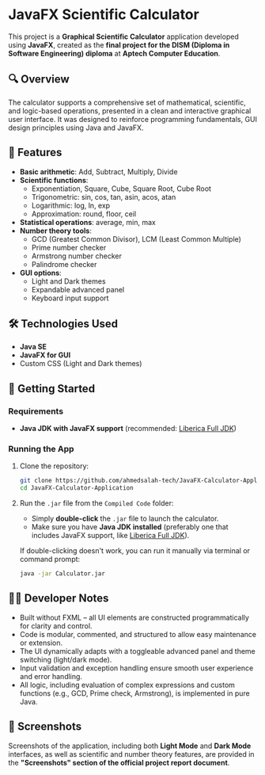 # JavaFX Scientific Calculator

This project is a **Graphical Scientific Calculator** application developed using **JavaFX**, created as the **final project for the DISM (Diploma in Software Engineering) diploma** at **Aptech Computer Education**.

## 🔍 Overview

The calculator supports a comprehensive set of mathematical, scientific, and logic-based operations, presented in a clean and interactive graphical user interface. It was designed to reinforce programming fundamentals, GUI design principles using Java and JavaFX.

## 🎯 Features

- **Basic arithmetic**: Add, Subtract, Multiply, Divide
- **Scientific functions**:
  - Exponentiation, Square, Cube, Square Root, Cube Root
  - Trigonometric: sin, cos, tan, asin, acos, atan
  - Logarithmic: log, ln, exp
  - Approximation: round, floor, ceil
- **Statistical operations**: average, min, max
- **Number theory tools**:
  - GCD (Greatest Common Divisor), LCM (Least Common Multiple)
  - Prime number checker
  - Armstrong number checker
  - Palindrome checker
- **GUI options**:
  - Light and Dark themes
  - Expandable advanced panel
  - Keyboard input support

## 🛠 Technologies Used

- **Java SE**
- **JavaFX for GUI**
- Custom CSS (Light and Dark themes)

## 🚀 Getting Started

### Requirements

- **Java JDK with JavaFX support** (recommended: [Liberica Full JDK](https://bell-sw.com/pages/downloads/))

### Running the App

1. Clone the repository:

   ```bash
   git clone https://github.com/ahmedsalah-tech/JavaFX-Calculator-Application.git
   cd JavaFX-Calculator-Application

   ```

2. Run the `.jar` file from the `Compiled Code` folder:

   - Simply **double-click** the `.jar` file to launch the calculator.
   - Make sure you have **Java JDK installed** (preferably one that includes JavaFX support, like [Liberica Full JDK](https://bell-sw.com/pages/downloads/)).

   If double-clicking doesn't work, you can run it manually via terminal or command prompt:

   ```bash
   java -jar Calculator.jar
   ```

## 🧑‍💻 Developer Notes

- Built without FXML – all UI elements are constructed programmatically for clarity and control.
- Code is modular, commented, and structured to allow easy maintenance or extension.
- The UI dynamically adapts with a toggleable advanced panel and theme switching (light/dark mode).
- Input validation and exception handling ensure smooth user experience and error handling.
- All logic, including evaluation of complex expressions and custom functions (e.g., GCD, Prime check, Armstrong), is implemented in pure Java.

## 📸 Screenshots

Screenshots of the application, including both **Light Mode** and **Dark Mode** interfaces, as well as scientific and number theory features, are provided in the **"Screenshots" section of the official project report document**.
